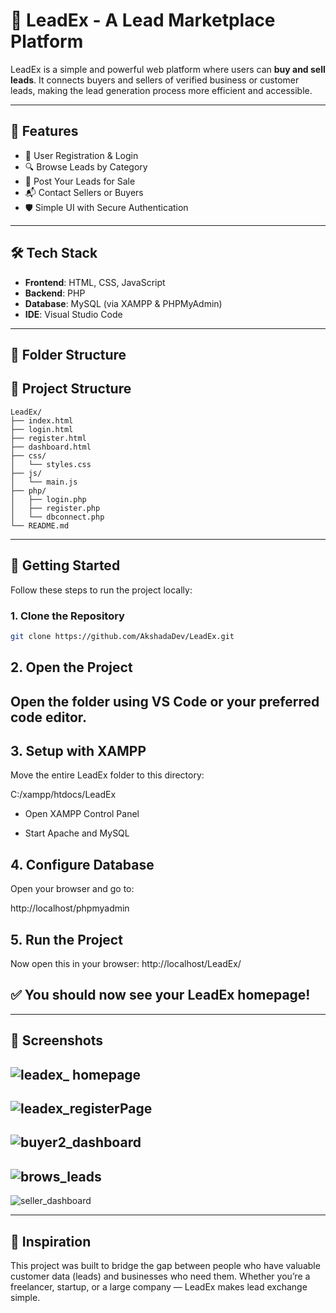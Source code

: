 # 💼 LeadEx - A Lead Marketplace Platform

LeadEx is a simple and powerful web platform where users can **buy and sell leads**. It connects buyers and sellers of verified business or customer leads, making the lead generation process more efficient and accessible.

---

## 🌟 Features

- 🧾 User Registration & Login  
- 🔍 Browse Leads by Category  
- 💼 Post Your Leads for Sale  
- 📬 Contact Sellers or Buyers  
- 🛡️ Simple UI with Secure Authentication  

---

## 🛠 Tech Stack

- **Frontend**: HTML, CSS, JavaScript  
- **Backend**: PHP  
- **Database**: MySQL (via XAMPP & PHPMyAdmin)  
- **IDE**: Visual Studio Code  

---

## 📁 Folder Structure

## 📁 Project Structure

```
LeadEx/
├── index.html
├── login.html
├── register.html
├── dashboard.html
├── css/
│   └── styles.css
├── js/
│   └── main.js
├── php/
│   ├── login.php
│   ├── register.php
│   └── dbconnect.php
└── README.md
```


---

## 🚀 Getting Started

Follow these steps to run the project locally:

### 1. Clone the Repository
```bash
git clone https://github.com/AkshadaDev/LeadEx.git
```

## 2. Open the Project
Open the folder using VS Code or your preferred code editor.
---

## 3. Setup with XAMPP
Move the entire LeadEx folder to this directory:

C:/xampp/htdocs/LeadEx

- Open XAMPP Control Panel

- Start Apache and MySQL



## 4. Configure Database
Open your browser and go to:

http://localhost/phpmyadmin

## 5. Run the Project
Now open this in your browser: http://localhost/LeadEx/

## ✅ You should now see your LeadEx homepage!

---
## 📸 Screenshots

![leadex_ homepage](https://github.com/user-attachments/assets/703b6c29-aaec-4b05-8ecf-388a095a5029)
---

![leadex_registerPage](https://github.com/user-attachments/assets/f6873662-baab-4d08-89d7-e985ebe0dcd8)
---

![buyer2_dashboard](https://github.com/user-attachments/assets/1e322462-c2f8-4cf5-a852-8a8d8a16197f)
---

![brows_leads](https://github.com/user-attachments/assets/06fd03c4-e322-4bc0-b106-554e01493b05)
---

![seller_dashboard](https://github.com/user-attachments/assets/17b0ba37-6f2e-41a2-82f3-ccf094f907c0)


---

## 🧠 Inspiration
This project was built to bridge the gap between people who have valuable customer data (leads) and businesses who need them. Whether you’re a freelancer, startup, or a large company — LeadEx makes lead exchange simple.
